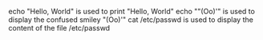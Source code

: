 echo "Hello, World" is used to print "Hello, World"
echo "\"(Oo)'" is used to display the confused smiley "(Oo)'"
cat /etc/passwd is used to display the content of the file /etc/passwd